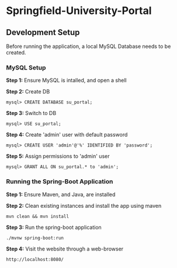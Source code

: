 # Springfield-University-Portal

## Development Setup

Before running the application, a local MySQL Database needs to be created.

### MySQL Setup
**Step 1:** Ensure MySQL is intalled, and open a shell

**Step 2:** Create DB

    mysql> CREATE DATABASE su_portal;

**Step 3:** Switch to DB
    
    mysql> USE su_portal;

**Step 4:** Create 'admin' user with default password
    
    mysql> CREATE USER 'admin'@'%' IDENTIFIED BY 'password';

**Step 5:** Assign permissions to 'admin' user
    
    mysql> GRANT ALL ON su_portal.* to 'admin';

### Running the Spring-Boot Application

**Step 1:** Ensure Maven, and Java, are installed

**Step 2:** Clean existing instances and install the app using maven
    
    mvn clean && mvn install

**Step 3:** Run the spring-boot application
    
    ./mvnw spring-boot:run

**Step 4:** Visit the website through a web-browser
    
    http://localhost:8080/
